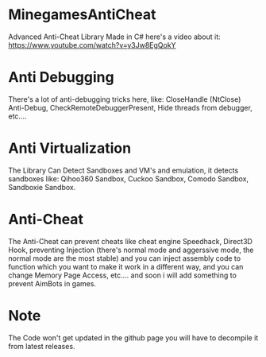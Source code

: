 # MinegamesAntiCheat
Advanced Anti-Cheat Library Made in C#
here's a video about it:
https://www.youtube.com/watch?v=y3Jw8EgQokY
# Anti Debugging
There's a lot of anti-debugging tricks here, like: CloseHandle (NtClose) Anti-Debug, CheckRemoteDebuggerPresent, Hide threads from debugger, etc....
# Anti Virtualization
The Library Can Detect Sandboxes and VM's and emulation, it detects sandboxes like: Qihoo360 Sandbox, Cuckoo Sandbox, Comodo Sandbox, Sandboxie Sandbox.
# Anti-Cheat
The Anti-Cheat can prevent cheats like cheat engine Speedhack, Direct3D Hook, preventing Injection (there's normal mode and aggerssive mode, the normal mode are the most stable)
and you can inject assembly code to function which you want to make it work in a different way, and you can change Memory Page Access, etc.... and soon i will add something to prevent AimBots in games.
# Note
The Code won't get updated in the github page you will have to decompile it from latest releases.
